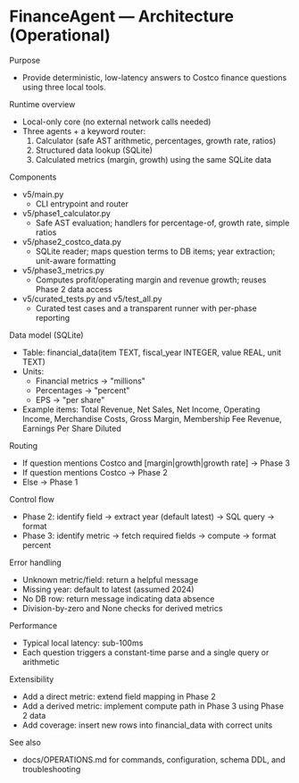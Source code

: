 # FinanceAgent — Architecture (Operational)

Purpose
- Provide deterministic, low-latency answers to Costco finance questions using three local tools.

Runtime overview
- Local-only core (no external network calls needed)
- Three agents + a keyword router:
  1) Calculator (safe AST arithmetic, percentages, growth rate, ratios)
  2) Structured data lookup (SQLite)
  3) Calculated metrics (margin, growth) using the same SQLite data

Components
- v5/main.py
  - CLI entrypoint and router
- v5/phase1_calculator.py
  - Safe AST evaluation; handlers for percentage-of, growth rate, simple ratios
- v5/phase2_costco_data.py
  - SQLite reader; maps question terms to DB items; year extraction; unit-aware formatting
- v5/phase3_metrics.py
  - Computes profit/operating margin and revenue growth; reuses Phase 2 data access
- v5/curated_tests.py and v5/test_all.py
  - Curated test cases and a transparent runner with per-phase reporting

Data model (SQLite)
- Table: financial_data(item TEXT, fiscal_year INTEGER, value REAL, unit TEXT)
- Units:
  - Financial metrics → "millions"
  - Percentages → "percent"
  - EPS → "per share"
- Example items: Total Revenue, Net Sales, Net Income, Operating Income, Merchandise Costs, Gross Margin, Membership Fee Revenue, Earnings Per Share Diluted

Routing
- If question mentions Costco and [margin|growth|growth rate] → Phase 3
- If question mentions Costco → Phase 2
- Else → Phase 1

Control flow
- Phase 2: identify field → extract year (default latest) → SQL query → format
- Phase 3: identify metric → fetch required fields → compute → format percent

Error handling
- Unknown metric/field: return a helpful message
- Missing year: default to latest (assumed 2024)
- No DB row: return message indicating data absence
- Division-by-zero and None checks for derived metrics

Performance
- Typical local latency: sub-100ms
- Each question triggers a constant-time parse and a single query or arithmetic

Extensibility
- Add a direct metric: extend field mapping in Phase 2
- Add a derived metric: implement compute path in Phase 3 using Phase 2 data
- Add coverage: insert new rows into financial_data with correct units

See also
- docs/OPERATIONS.md for commands, configuration, schema DDL, and troubleshooting
